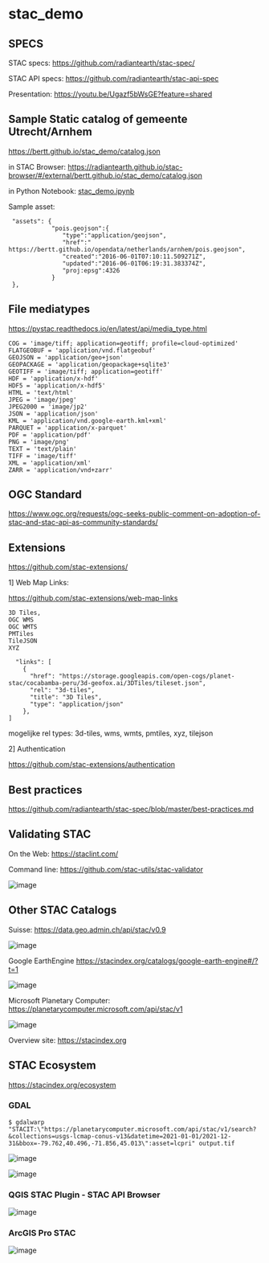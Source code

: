 # stac_demo

## SPECS

STAC specs: https://github.com/radiantearth/stac-spec/

STAC API specs: https://github.com/radiantearth/stac-api-spec

Presentation: https://youtu.be/Ugazf5bWsGE?feature=shared

## Sample Static catalog of gemeente Utrecht/Arnhem

https://bertt.github.io/stac_demo/catalog.json

in STAC Browser: https://radiantearth.github.io/stac-browser/#/external/bertt.github.io/stac_demo/catalog.json

in Python Notebook: [stac_demo.ipynb](stac_demo.ipynb)

Sample asset:

```
 "assets": {
            "pois.geojson":{
               "type":"application/geojson",
               "href":" https://bertt.github.io/opendata/netherlands/arnhem/pois.geojson",
               "created":"2016-06-01T07:10:11.509271Z",
               "updated":"2016-06-01T06:19:31.383374Z",
               "proj:epsg":4326
            }
 },
```

## File mediatypes

https://pystac.readthedocs.io/en/latest/api/media_type.html

```
COG = 'image/tiff; application=geotiff; profile=cloud-optimized'
FLATGEOBUF = 'application/vnd.flatgeobuf'
GEOJSON = 'application/geo+json'
GEOPACKAGE = 'application/geopackage+sqlite3'
GEOTIFF = 'image/tiff; application=geotiff'
HDF = 'application/x-hdf'
HDF5 = 'application/x-hdf5'
HTML = 'text/html'
JPEG = 'image/jpeg'
JPEG2000 = 'image/jp2'
JSON = 'application/json'
KML = 'application/vnd.google-earth.kml+xml'
PARQUET = 'application/x-parquet'
PDF = 'application/pdf'
PNG = 'image/png'
TEXT = 'text/plain'
TIFF = 'image/tiff'
XML = 'application/xml'
ZARR = 'application/vnd+zarr'
```

## OGC Standard

https://www.ogc.org/requests/ogc-seeks-public-comment-on-adoption-of-stac-and-stac-api-as-community-standards/

## Extensions

https://github.com/stac-extensions/

1] Web Map Links:

https://github.com/stac-extensions/web-map-links

```
3D Tiles, 
OGC WMS
OGC WMTS
PMTiles
TileJSON
XYZ

  "links": [
    {
      "href": "https://storage.googleapis.com/open-cogs/planet-stac/cocabamba-peru/3d-geofox.ai/3DTiles/tileset.json",
      "rel": "3d-tiles",
      "title": "3D Tiles",
      "type": "application/json"
    },
]
```

mogelijke rel types: 3d-tiles, wms, wmts, pmtiles, xyz, tilejson

2] Authentication

https://github.com/stac-extensions/authentication

## Best practices

https://github.com/radiantearth/stac-spec/blob/master/best-practices.md

## Validating STAC

On the Web: https://staclint.com/

Command line: https://github.com/stac-utils/stac-validator

![image](https://github.com/bertt/stac_demo/assets/538812/229ff7c5-1383-4ce0-a98f-14ad1000351e)


## Other STAC Catalogs

Suisse: https://data.geo.admin.ch/api/stac/v0.9

![image](https://github.com/bertt/stac_demo/assets/538812/43768e28-9c88-45a9-8a9d-02754cdabbe5)

Google EarthEngine https://stacindex.org/catalogs/google-earth-engine#/?t=1

![image](https://github.com/bertt/stac_demo/assets/538812/06984a7f-3882-4016-a08c-42e27e96c599)

Microsoft Planetary Computer: https://planetarycomputer.microsoft.com/api/stac/v1

![image](https://github.com/bertt/stac_demo/assets/538812/b30831a2-cee5-4735-be88-52ca128d2b50)

Overview site: https://stacindex.org

## STAC Ecosystem

https://stacindex.org/ecosystem

### GDAL

```
$ gdalwarp "STACIT:\"https://planetarycomputer.microsoft.com/api/stac/v1/search?&collections=usgs-lcmap-conus-v13&datetime=2021-01-01/2021-12-31&bbox=-79.762,40.496,-71.856,45.013\":asset=lcpri" output.tif
```

![image](https://github.com/bertt/stac_demo/assets/538812/c060debf-1586-43ca-a7cb-83e64caf3b7b)

![image](https://github.com/bertt/stac_demo/assets/538812/f0f1e1c1-ff65-4ed5-86ad-34d942a32676)

### QGIS STAC Plugin - STAC API Browser

![image](https://github.com/bertt/stac_demo/assets/538812/d4b73c7e-4619-4716-882d-dab30ca9d224)

### ArcGIS Pro STAC

![image](https://github.com/bertt/stac_demo/assets/538812/57fb7fd2-48c5-4593-9f2f-461d04c79fc0)

